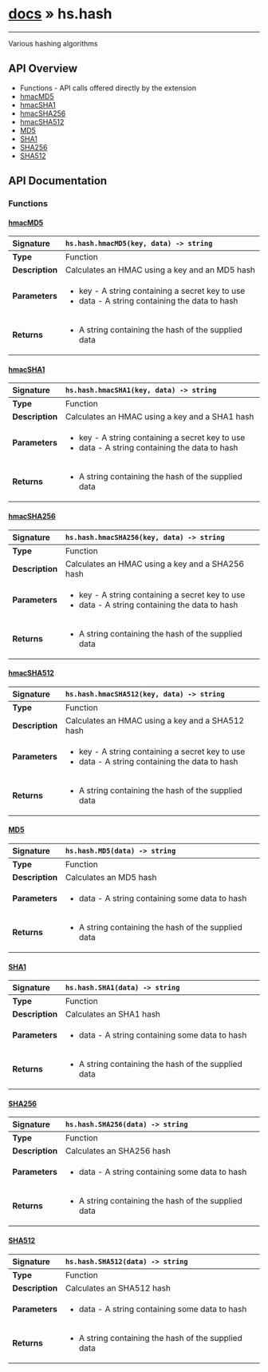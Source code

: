 # [docs](index.md) » hs.hash
---

Various hashing algorithms

## API Overview
* Functions - API calls offered directly by the extension
 * [hmacMD5](#hmacmd5)
 * [hmacSHA1](#hmacsha1)
 * [hmacSHA256](#hmacsha256)
 * [hmacSHA512](#hmacsha512)
 * [MD5](#md5)
 * [SHA1](#sha1)
 * [SHA256](#sha256)
 * [SHA512](#sha512)

## API Documentation

### Functions

#### [hmacMD5](#hmacmd5)
| <span style="float: left;">**Signature**</span> | <span style="float: left;">`hs.hash.hmacMD5(key, data) -> string` </span>                                                          |
| -----------------------------------------------------|---------------------------------------------------------------------------------------------------------|
| **Type**                                             | Function |
| **Description**                                      | Calculates an HMAC using a key and an MD5 hash |
| **Parameters**                                       | <ul><li>key - A string containing a secret key to use</li><li>data - A string containing the data to hash</li></ul> |
| **Returns**                                          | <ul><li>A string containing the hash of the supplied data</li></ul> |

#### [hmacSHA1](#hmacsha1)
| <span style="float: left;">**Signature**</span> | <span style="float: left;">`hs.hash.hmacSHA1(key, data) -> string` </span>                                                          |
| -----------------------------------------------------|---------------------------------------------------------------------------------------------------------|
| **Type**                                             | Function |
| **Description**                                      | Calculates an HMAC using a key and a SHA1 hash |
| **Parameters**                                       | <ul><li>key - A string containing a secret key to use</li><li>data - A string containing the data to hash</li></ul> |
| **Returns**                                          | <ul><li>A string containing the hash of the supplied data</li></ul> |

#### [hmacSHA256](#hmacsha256)
| <span style="float: left;">**Signature**</span> | <span style="float: left;">`hs.hash.hmacSHA256(key, data) -> string` </span>                                                          |
| -----------------------------------------------------|---------------------------------------------------------------------------------------------------------|
| **Type**                                             | Function |
| **Description**                                      | Calculates an HMAC using a key and a SHA256 hash |
| **Parameters**                                       | <ul><li>key - A string containing a secret key to use</li><li>data - A string containing the data to hash</li></ul> |
| **Returns**                                          | <ul><li>A string containing the hash of the supplied data</li></ul> |

#### [hmacSHA512](#hmacsha512)
| <span style="float: left;">**Signature**</span> | <span style="float: left;">`hs.hash.hmacSHA512(key, data) -> string` </span>                                                          |
| -----------------------------------------------------|---------------------------------------------------------------------------------------------------------|
| **Type**                                             | Function |
| **Description**                                      | Calculates an HMAC using a key and a SHA512 hash |
| **Parameters**                                       | <ul><li>key - A string containing a secret key to use</li><li>data - A string containing the data to hash</li></ul> |
| **Returns**                                          | <ul><li>A string containing the hash of the supplied data</li></ul> |

#### [MD5](#md5)
| <span style="float: left;">**Signature**</span> | <span style="float: left;">`hs.hash.MD5(data) -> string` </span>                                                          |
| -----------------------------------------------------|---------------------------------------------------------------------------------------------------------|
| **Type**                                             | Function |
| **Description**                                      | Calculates an MD5 hash |
| **Parameters**                                       | <ul><li>data - A string containing some data to hash</li></ul> |
| **Returns**                                          | <ul><li>A string containing the hash of the supplied data</li></ul> |

#### [SHA1](#sha1)
| <span style="float: left;">**Signature**</span> | <span style="float: left;">`hs.hash.SHA1(data) -> string` </span>                                                          |
| -----------------------------------------------------|---------------------------------------------------------------------------------------------------------|
| **Type**                                             | Function |
| **Description**                                      | Calculates an SHA1 hash |
| **Parameters**                                       | <ul><li>data - A string containing some data to hash</li></ul> |
| **Returns**                                          | <ul><li>A string containing the hash of the supplied data</li></ul> |

#### [SHA256](#sha256)
| <span style="float: left;">**Signature**</span> | <span style="float: left;">`hs.hash.SHA256(data) -> string` </span>                                                          |
| -----------------------------------------------------|---------------------------------------------------------------------------------------------------------|
| **Type**                                             | Function |
| **Description**                                      | Calculates an SHA256 hash |
| **Parameters**                                       | <ul><li>data - A string containing some data to hash</li></ul> |
| **Returns**                                          | <ul><li>A string containing the hash of the supplied data</li></ul> |

#### [SHA512](#sha512)
| <span style="float: left;">**Signature**</span> | <span style="float: left;">`hs.hash.SHA512(data) -> string` </span>                                                          |
| -----------------------------------------------------|---------------------------------------------------------------------------------------------------------|
| **Type**                                             | Function |
| **Description**                                      | Calculates an SHA512 hash |
| **Parameters**                                       | <ul><li>data - A string containing some data to hash</li></ul> |
| **Returns**                                          | <ul><li>A string containing the hash of the supplied data</li></ul> |

